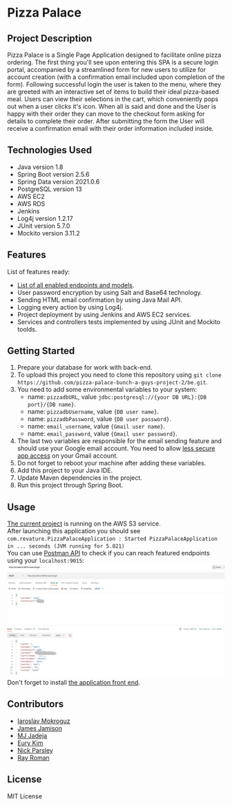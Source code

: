 # Pizza Palace

## Project Description
Pizza Palace is a Single Page Application designed to facilitate online pizza ordering. The first thing you'll see upon entering this SPA is a secure login portal, accompanied by a streamlined form for new users to utilize for account creation (with a confirmation email included upon completion of the form). Following successful login the user is taken to the menu, where they are greeted with an interactive set of items to build their ideal pizza-based meal. Users can view their selections in the cart, which conveniently pops out when a user clicks it's icon. When all is said and done and the User is happy with their order they can move to the checkout form asking for details to complete their order. After submitting the form the User will receive a confirmation email with their order information included inside.

## Technologies Used
* Java version 1.8
* Spring Boot version 2.5.6
* Spring Data version 2021.0.6
* PostgreSQL version 13
* AWS EC2
* AWS RDS
* Jenkins
* Log4j version 1.2.17
* JUnit version 5.7.0
* Mockito version 3.11.2

## Features
List of features ready:
* [List of all enabled endpoints and models](http://ec2-18-116-241-177.us-east-2.compute.amazonaws.com:9015/swagger-ui.html).
* User password encryption by using Salt and Base64 technology.
* Sending HTML email confirmation by using Java Mail API.
* Logging every action by using Log4j.
* Project deployment by using Jenkins and AWS EC2 services.
* Services and controllers tests implemented by using JUnit and Mockito toolds.

## Getting Started
1. Prepare your database for work with back-end.
2. To upload this project you need to clone this repository using `git clone https://github.com/pizza-palace-bunch-a-guys-project-2/be.git`.
3. You need to add some environmental variables to your system:
    * name: `pizzadbURL`, value `jdbc:postgresql://{your DB URL}:{DB port}/{DB name}`.
    * name: `pizzadbUsername`, value `{DB user name}`.
    * name: `pizzadbPassword`, value `{DB user password}`.
    * name: `email_username`, value `{Gmail user name}`.
    * name: `email_password`, value `{Gmail user password}`.
4. The last two variables are responsible for the email sending feature and should use your Google email account. You need to allow [less secure app access](https://myaccount.google.com/lesssecureapps?pli=1&rapt=AEjHL4Okv_JjZPXs7s1zgmQQpxhfyZFLGFSf6SdfhbTqH94qPWX_UHjwCWMv1uk76Q7qoVpHIytCBOtv39nCyNDkP3Ewb_mepw) on your Gmail account.
5. Do not forget to reboot your machine after adding these variables.
6. Add this project to your Java IDE.
7. Update Maven dependencies in the project.
8. Run this project through Spring Boot.

## Usage
[The current project](http://menuitembucket.s3-website.us-east-2.amazonaws.com/) is running on the AWS S3 service.\
After launching this application you should see `com.revature.PizzaPalaceApplication : Started PizzaPalaceApplication in ... seconds (JVM running for 5.021)`\
You can use [Postman API](https://www.postman.com/) to check if you can reach featured endpoints using your `localhost:9015`:\
![Postman screenshot](/readme_pic_1.jpg?raw=true)
Don't forget to install [the application front end](https://github.com/pizza-palace-bunch-a-guys-project-2/fe).

## Contributors
* [Iaroslav Mokroguz](https://github.com/maustrauk)
* [James Jamison](https://github.com/Vapidjimbo)
* [MJ Jadeja](https://github.com/MJad98)
* [Eury Kim](https://github.com/EuryKim2)
* [Nick Parsley](https://github.com/nparsley)
* [Ray Roman](https://github.com/rainwater475)
## License
MIT License
